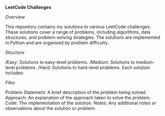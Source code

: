 **LeetCode Challenges**

*Overview*

This repository contains my solutions to various LeetCode challenges. These solutions cover a range of problems, including algorithms, data structures, and problem-solving strategies. The solutions are implemented in Python and are organised by problem difficulty.

*Structure*

/Easy: Solutions to easy-level problems.
/Medium: Solutions to medium-level problems.
/Hard: Solutions to hard-level problems.
Each solution includes:

*Files*

Problem Statement: A brief description of the problem being solved.
Approach: An explanation of the approach taken to solve the problem.
Code: The implementation of the solution.
Notes: Any additional notes or observations about the solution or problem.
